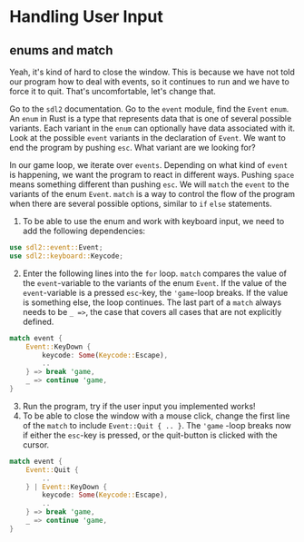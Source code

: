 # Handling User Input

## enums and match

Yeah, it's kind of hard to close the window. This is because we have not told our program how to deal with events, so it continues to run and we have to force it to quit. That's uncomfortable, let's change that.

Go to the `sdl2` documentation. Go to the `event` module, find the `Event` `enum`. An `enum` in Rust is a type that represents data that is one of several possible variants. Each variant in the `enum` can optionally have data associated with it. Look at the possible `event` variants in the declaration of `Event`. We want to end the program by pushing `esc`. What variant are we looking for?

In our game loop, we iterate over `events`. Depending on what kind of `event` is happening, we want the program to react in different ways. Pushing `space` means something different than pushing `esc`. We will `match` the `event` to the variants of the enum `Event`. `match` is a way to control the flow of the program when there are several possible options, similar to `if` `else` statements.

1. To be able to use the enum and work with keyboard input, we need to add the following dependencies:

```rust
use sdl2::event::Event;
use sdl2::keyboard::Keycode;
```

2. Enter the following lines into the `for` loop. `match` compares the value of the `event`-variable to the variants of the enum `Event`. If the value of the `event`-variable is a pressed `esc`-key, the `'game`-loop breaks. If the value is something else, the loop continues. The last part of a `match` always needs to be `_ =>`, the case that covers all cases that are not explicitly defined.

```rust
match event {
    Event::KeyDown {
        keycode: Some(Keycode::Escape),
        ..
    } => break 'game,
    _ => continue 'game,
}
```

3. Run the program, try if the user input you implemented works!
4. To be able to close the window with a mouse click, change the first line of the `match` to include `Event::Quit { .. }`. The `'game` -loop breaks now if either the `esc`-key is pressed, or the quit-button is clicked with the cursor.

```rust
match event {
    Event::Quit {
        ..
    } | Event::KeyDown {
        keycode: Some(Keycode::Escape),
        ..
    } => break 'game,
    _ => continue 'game,
}
```
